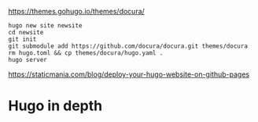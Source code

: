 https://themes.gohugo.io/themes/docura/
```
hugo new site newsite
cd newsite
git init
git submodule add https://github.com/docura/docura.git themes/docura
rm hugo.toml && cp themes/docura/hugo.yaml .
hugo server
```
https://staticmania.com/blog/deploy-your-hugo-website-on-github-pages
# Hugo in depth
